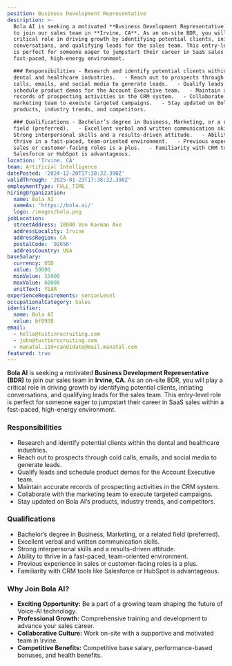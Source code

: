 ```yaml
---
position: Business Development Representative
description: >-
  Bola AI is seeking a motivated **Business Development Representative (BDR)**
  to join our sales team in **Irvine, CA**. As an on-site BDR, you will play a
  critical role in driving growth by identifying potential clients, initiating
  conversations, and qualifying leads for the sales team. This entry-level role
  is perfect for someone eager to jumpstart their career in SaaS sales within a
  fast-paced, high-energy environment.

  ### Responsibilities - Research and identify potential clients within the
  dental and healthcare industries.   - Reach out to prospects through cold
  calls, emails, and social media to generate leads.   - Qualify leads and
  schedule product demos for the Account Executive team.   - Maintain accurate
  records of prospecting activities in the CRM system.   - Collaborate with the
  marketing team to execute targeted campaigns.   - Stay updated on Bola AI’s
  products, industry trends, and competitors.  

  ### Qualifications - Bachelor’s degree in Business, Marketing, or a related
  field (preferred).   - Excellent verbal and written communication skills.   -
  Strong interpersonal skills and a results-driven attitude.   - Ability to
  thrive in a fast-paced, team-oriented environment.   - Previous experience in
  sales or customer-facing roles is a plus.   - Familiarity with CRM tools like
  Salesforce or HubSpot is advantageous.
location: 'Irvine, CA'
team: Artificial Intelligence
datePosted: '2024-12-20T17:38:32.390Z'
validThrough: '2025-01-23T17:38:32.390Z'
employmentType: FULL_TIME
hiringOrganization:
  name: Bola AI
  sameAs: 'https://bola.ai/'
  logo: /images/bola.png
jobLocation:
  streetAddress: 18000 Von Karman Ave
  addressLocality: Irvine
  addressRegion: CA
  postalCode: '92656'
  addressCountry: USA
baseSalary:
  currency: USD
  value: 50000
  minValue: 55000
  maxValue: 60000
  unitText: YEAR
experienceRequirements: seniorLevel
occupationalCategory: Sales
identifier:
  name: Bola AI
  value: bf0938
email:
  - hello@tustinrecruiting.com
  - john@tustinrecruiting.com
  - manatal.119+candidate@mail.manatal.com
featured: true
---
```


**Bola AI** is seeking a motivated **Business Development Representative (BDR)** to join our sales team in **Irvine, CA**. As an on-site BDR, you will play a critical role in driving growth by identifying potential clients, initiating conversations, and qualifying leads for the sales team. This entry-level role is perfect for someone eager to jumpstart their career in SaaS sales within a fast-paced, high-energy environment.

### Responsibilities
- Research and identify potential clients within the dental and healthcare industries.  
- Reach out to prospects through cold calls, emails, and social media to generate leads.  
- Qualify leads and schedule product demos for the Account Executive team.  
- Maintain accurate records of prospecting activities in the CRM system.  
- Collaborate with the marketing team to execute targeted campaigns.  
- Stay updated on Bola AI’s products, industry trends, and competitors.  

### Qualifications
- Bachelor’s degree in Business, Marketing, or a related field (preferred).  
- Excellent verbal and written communication skills.  
- Strong interpersonal skills and a results-driven attitude.  
- Ability to thrive in a fast-paced, team-oriented environment.  
- Previous experience in sales or customer-facing roles is a plus.  
- Familiarity with CRM tools like Salesforce or HubSpot is advantageous.  

### Why Join Bola AI?
- **Exciting Opportunity:** Be a part of a growing team shaping the future of Voice-AI technology.  
- **Professional Growth:** Comprehensive training and development to advance your sales career.  
- **Collaborative Culture:** Work on-site with a supportive and motivated team in Irvine.  
- **Competitive Benefits:** Competitive base salary, performance-based bonuses, and health benefits.  

